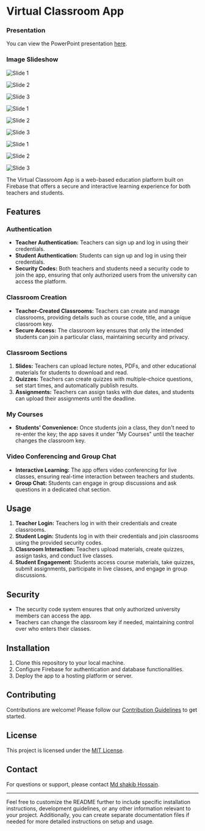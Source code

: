 # Virtual Classroom App

### Presentation

You can view the PowerPoint presentation [here](https://raw.githubusercontent.com/shakibhoseen/virtual_class_room/master/PresentationVirtual.pptx).

### Image Slideshow

<!-- Slide 1 -->
![Slide 1](./PresentationVirtual/Slide7.PNG)

<!-- Slide 2 -->
![Slide 2](./PresentationVirtual/Slide8.PNG)

<!-- Slide 3 -->
![Slide 3](./PresentationVirtual/Slide9.PNG)

<!-- Slide 1 -->
![Slide 1](./PresentationVirtual/Slide10.PNG)

<!-- Slide 2 -->
![Slide 2](./PresentationVirtual/Slide11.PNG)

<!-- Slide 3 -->
![Slide 3](./PresentationVirtual/Slide12.PNG)

<!-- Slide 1 -->
![Slide 1](./PresentationVirtual/Slide13.PNG)

<!-- Slide 2 -->
![Slide 2](./PresentationVirtual/Slide14.PNG)

<!-- Slide 3 -->
![Slide 3](./PresentationVirtual/Slide15.PNG)
<!-- Add more slides as needed -->


The Virtual Classroom App is a web-based education platform built on Firebase that offers a secure and interactive learning experience for both teachers and students.

## Features

### Authentication

- **Teacher Authentication:** Teachers can sign up and log in using their credentials.
- **Student Authentication:** Students can sign up and log in using their credentials.
- **Security Codes:** Both teachers and students need a security code to join the app, ensuring that only authorized users from the university can access the platform.

### Classroom Creation

- **Teacher-Created Classrooms:** Teachers can create and manage classrooms, providing details such as course code, title, and a unique classroom key.
- **Secure Access:** The classroom key ensures that only the intended students can join a particular class, maintaining security and privacy.

### Classroom Sections

1. **Slides:** Teachers can upload lecture notes, PDFs, and other educational materials for students to download and read.
2. **Quizzes:** Teachers can create quizzes with multiple-choice questions, set start times, and automatically publish results.
3. **Assignments:** Teachers can assign tasks with due dates, and students can upload their assignments until the deadline.

### My Courses

- **Students' Convenience:** Once students join a class, they don't need to re-enter the key; the app saves it under "My Courses" until the teacher changes the classroom key.

### Video Conferencing and Group Chat

- **Interactive Learning:** The app offers video conferencing for live classes, ensuring real-time interaction between teachers and students.
- **Group Chat:** Students can engage in group discussions and ask questions in a dedicated chat section.

## Usage

1. **Teacher Login:** Teachers log in with their credentials and create classrooms.
2. **Student Login:** Students log in with their credentials and join classrooms using the provided security codes.
3. **Classroom Interaction:** Teachers upload materials, create quizzes, assign tasks, and conduct live classes.
4. **Student Engagement:** Students access course materials, take quizzes, submit assignments, participate in live classes, and engage in group discussions.

## Security

- The security code system ensures that only authorized university members can access the app.
- Teachers can change the classroom key if needed, maintaining control over who enters their classes.

## Installation

1. Clone this repository to your local machine.
2. Configure Firebase for authentication and database functionalities.
3. Deploy the app to a hosting platform or server.

## Contributing

Contributions are welcome! Please follow our [Contribution Guidelines](CONTRIBUTING.md) to get started.

## License

This project is licensed under the [MIT License](LICENSE.md).

## Contact

For questions or support, please contact [Md shakib Hossain](mailto:shakibhossen100gmail.com).

---

Feel free to customize the README further to include specific installation instructions, development guidelines, or any other information relevant to your project. Additionally, you can create separate documentation files if needed for more detailed instructions on setup and usage.

